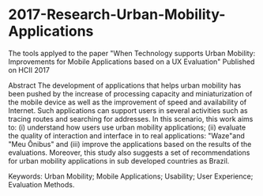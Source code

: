 # 2017-Research-Urban-Mobility-Applications

The tools applyed to the paper "When Technology supports Urban Mobility: Improvements for Mobile Applications based on a UX Evaluation"
Published on HCII 2017

Abstract
The development of applications that helps urban mobility has been pushed by the increase of processing capacity and miniaturization of the mobile device as well as the improvement of  speed and availability of Internet. Such applications can support users in several activities such as tracing routes and searching for addresses. In this scenario, this work aims to: (i) understand how users use urban mobility applications; (ii) evaluate the quality of interaction and interface in to real applications: "Waze"and "Meu Ônibus" and (iii) improve the applications based on the results of the evaluations. Moreover, this study also suggests a set of recommendations for urban mobility applications in sub developed countries as Brazil.

Keywords: Urban Mobility; Mobile Applications; Usability; User Experience; Evaluation Methods.
